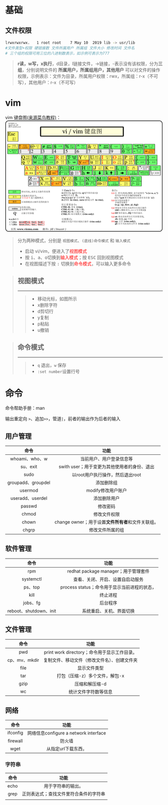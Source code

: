 # 基础

## 文件权限

```bash
lrwxrwxrwx.   1 root root    7 May 10  2019 lib -> usr/lib
#文件类型+权限 硬链接数 文件所属用户 所属组 文件大小 修改时间 文件名
# 三个组的权限可用三位的八进制数表示，如示例可表示为777
```

> **r读，w写，x执行**，d目录，l链接文件，->链接，-表示没有该权限，分为**三组**，分别说明文件的 **所属用户，所属组用户，其他用户** 可以对文件的操作权限，示例表示：文件为目录，所属用户权限：rwx，所属组：r-x（不可写），其他用户：r-x（不可写）





# vim

vim 键盘图[(来源菜鸟教程)](https://www.runoob.com/linux/linux-vim.html)：
![img](img/vi-vim-cheat-sheet-sch.gif)

>分为两种模式，分别是 `视图模式`、`(底线)命令模式` 和 `输入模式` 
>
>+ 启动 vi/vim，便进入了<font color=red>视图模式</font>
>+ 按 <kbd>i</kbd>、<kbd>a</kbd>、<kbd>o</kbd>切换到<font color=red>输入模式</font>；按 <kbd>ESC</kbd> 回到视图模式 
>+ 在视图描述下按 <kbd>:</kbd> 切换到<font color=red>命令模式</font>，可以输入更多命令

> ## 视图模式
>
> ---
>
> > + 移动光标，如图所示
> > + x删除字符
> > + d剪切行
> > + y复制
> > + p粘贴
> > + u撤销

> ## 命令模式 
>
> ---
>
> > + ` q ` 退出，` w ` 保存
> > + `:set number`设置行号



# 命令

命令帮助手册：man

输出重定向 `>`、追加`>>`，管道`|`，前者的输出作为后者的输入

## 用户管理

|        命令        |                        功能                        |
| :----------------: | :------------------------------------------------: |
|   whoami、who、w   |              当前用户、用户登录信息等              |
|      su、exit      |    swith user；用于变更为其他使用者的身份、退出    |
|        sudo        |          以root用户执行操作，然后退出root          |
| groupadd、groupdel |                     添加删除组                     |
|      usermod       |                 modify修改用户账户                 |
|  useradd、userdel  |                    添加删除用户                    |
|       passwd       |                      修改密码                      |
|       chmod        |                    修改文件权限                    |
|       chown        | change owner；用于设置**文件所有者**和文件关联组。 |
|       chgrp        |                  修改文件所属的组                  |

## 软件管理

|          命令          |                     功能                     |
| :--------------------: | :------------------------------------------: |
|          rpm           |     redhat package manager；用于管理套件     |
|       systemctl        |       查看、关闭、开启、设置自启动服务       |
|        ps、top         | process status；命令用于显示当前进程的状态， |
|          kill          |                   终止进程                   |
|        jobs、fg        |                   后台程序                   |
| reboot、shutdown、init |           系统重启、关机、界面切换           |

## 文件管理

|     命令      |                     功能                     |
| :-----------: | :------------------------------------------: |
|      pwd      | print work directory；命令用于显示工作目录。 |
| cp、mv、mkdir | 复制文件、移动文件（修改文件名）、创建文件夹 |
|     file      |                 显示文件类型                 |
|      tar      |        打包（压缩-z）多个文件，解包-x        |
|     gzip      |                压缩和解压缩-d                |
|      wc       |             统计文件字符数等信息             |



## 网络

|   命令   |                 功能                  |
| :------: | :-----------------------------------: |
| ifconfig | 网络信息configure a network interface |
| firewall |                防火墙                 |
|   wget   |          从指定url下载东西，          |



### 字符串

| 命令 |                  功能                  |
| :--: | :------------------------------------: |
| echo |           用于字符串的输出。           |
| grep | 正则表达式；查找文件里符合条件的字符串 |
|      |                                        |



